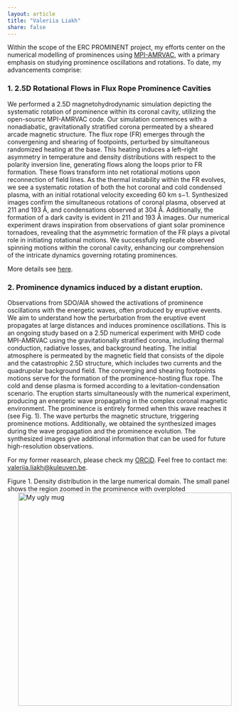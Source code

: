 ```yaml
---
layout: article
title: "Valeriia Liakh"
share: false
---
```


Within the scope of the ERC PROMINENT project, my efforts center on the numerical modelling of prominences using [MPI-AMRVAC](http://amrvac.org), with a primary emphasis on studying prominence oscillations and rotations. To date, my advancements comprise:
 
 
### 1. 2.5D Rotational Flows in Flux Rope Prominence Cavities
 
 We performed a 2.5D magnetohydrodynamic simulation depicting the systematic rotation of prominence within its coronal cavity, utilizing the open-source MPI-AMRVAC code. Our simulation commences with a nonadiabatic, gravitationally stratified corona permeated by a sheared arcade magnetic structure. The flux rope (FR) emerges through the convergening and shearing of footpoints, perturbed by simultaneous randomized heating at the base. This heating induces a left–right asymmetry in temperature and density distributions with respect to the polarity inversion line, generating flows along the loops prior to FR formation. These flows transform into net rotational motions upon reconnection of field lines. As the thermal instability within the FR evolves, we see a systematic rotation of both the hot coronal and cold condensed plasma, with an initial rotational velocity exceeding 60 km s−1.
Synthesized images confirm the simultaneous rotations of coronal plasma, observed at 211 and 193 Å, and condensations observed at 304 Å. Additionally, the formation of a dark cavity is evident in 211 and 193 Å images. Our numerical experiment draws inspiration from observations of giant solar prominence tornadoes, revealing that the asymmetric formation of the FR plays a pivotal role in initiating rotational motions. We successfully replicate observed spinning motions within the coronal cavity, enhancing our comprehension of the intricate dynamics governing rotating prominences.
 
 More details see [here](https://iopscience.iop.org/article/10.3847/2041-8213/acea78/pdf).

### 2. Prominence dynamics induced by a distant eruption.
 
Observations from SDO/AIA showed the activations of prominence oscillations with the energetic waves, often produced by eruptive events. We aim to understand how the perturbation from the eruptive event propagates at large distances and induces prominence oscillations. This is an ongoing study based on a 2.5D numerical experiment with MHD code MPI-AMRVAC using the gravitationally stratified corona, including thermal conduction, radiative losses, and background heating. The initial atmosphere is permeated by the magnetic field that consists of the dipole and the catastrophic 2.5D structure, which includes two currents and the quadrupolar background field. The converging and shearing footpoints motions serve for the formation of the prominence-hosting flux rope. The cold and dense plasma is formed according to a levitation-condensation scenario. The eruption starts simultaneously with the numerical experiment, producing an energetic wave propagating in the complex coronal magnetic environment. The prominence is entirely formed when this wave reaches it (see Fig. 1). The wave perturbs the magnetic structure, triggering prominence motions. Additionally, we obtained the synthesized images during the wave propagation and the prominence evolution. The synthesized images give additional information that can be used for future high-resolution observations.


For my former reasearch, please check my [ORCiD](https://orcid.org/0000-0002-9570-8145). Feel free to contact me: [valeriia.liakh@kuleuven.be](mailto:valeriia.liakh@kuleuven.be).

Figure 1. Density distribution in the large numerical domain. The small panel shows the region zoomed in the prominence with overploted
<img src="{{ site.url }}/images/prominence_remote_triggering.png" width="300" alt="My ugly mug" style="float: right; padding-left: 2.5rem; width: 30rem">	
  





